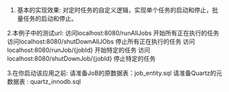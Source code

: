 1. 基本的实现效果: 对定时任务的自定义逻辑，实现单个任务的启动和停止，批量任务的启动和停止。


2.本例子中的测试url:
 访问localhost:8080/runAllJobs      开始所有正在执行的任务
 访问localhost:8080/shutDownAllJObs 停止所有正在执行的任务
 访问localhost:8080/runJob/{jobId}  开始特定的任务
 访问localhost:8080/shutDownJob/{jobId} 停止特定的任务
 
 
 3.在你启动该应用之前:
 请准备JoB的原数据表：job_entity.sql
 请准备Quartz的元数据表 : quartz_innodb.sql
             
          
